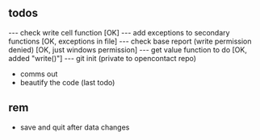 ## todos
--- check write cell function [OK]
--- add exceptions to secondary functions [OK, exceptions in file]
--- check base report (write permission denied) [OK, just windows permission]
--- get value function to do [OK, added "write()"]
--- git init (private to opencontact repo)
- comms out
- beautify the code (last todo)


## rem
- save and quit after data changes